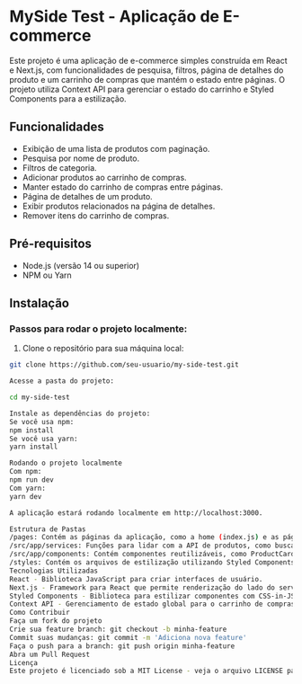# MySide Test - Aplicação de E-commerce

Este projeto é uma aplicação de e-commerce simples construída em React e Next.js, com funcionalidades de pesquisa, filtros, página de detalhes do produto e um carrinho de compras que mantém o estado entre páginas. O projeto utiliza Context API para gerenciar o estado do carrinho e Styled Components para a estilização.

## Funcionalidades

- Exibição de uma lista de produtos com paginação.
- Pesquisa por nome de produto.
- Filtros de categoria.
- Adicionar produtos ao carrinho de compras.
- Manter estado do carrinho de compras entre páginas.
- Página de detalhes de um produto.
- Exibir produtos relacionados na página de detalhes.
- Remover itens do carrinho de compras.

## Pré-requisitos

- Node.js (versão 14 ou superior)
- NPM ou Yarn

## Instalação

### Passos para rodar o projeto localmente:

1. Clone o repositório para sua máquina local:

```bash
git clone https://github.com/seu-usuario/my-side-test.git

Acesse a pasta do projeto:

cd my-side-test

Instale as dependências do projeto:
Se você usa npm:
npm install
Se você usa yarn:
yarn install

Rodando o projeto localmente
Com npm:
npm run dev
Com yarn:
yarn dev

A aplicação estará rodando localmente em http://localhost:3000.

Estrutura de Pastas
/pages: Contém as páginas da aplicação, como a home (index.js) e as páginas de produto ([id].js).
/src/app/services: Funções para lidar com a API de produtos, como busca por categoria e ID.
/src/app/components: Contém componentes reutilizáveis, como ProductCard, NavBar, e outros.
/styles: Contém os arquivos de estilização utilizando Styled Components.
Tecnologias Utilizadas
React - Biblioteca JavaScript para criar interfaces de usuário.
Next.js - Framework para React que permite renderização do lado do servidor e a criação de rotas simples.
Styled Components - Biblioteca para estilizar componentes com CSS-in-JS.
Context API - Gerenciamento de estado global para o carrinho de compras.
Como Contribuir
Faça um fork do projeto
Crie sua feature branch: git checkout -b minha-feature
Commit suas mudanças: git commit -m 'Adiciona nova feature'
Faça o push para a branch: git push origin minha-feature
Abra um Pull Request
Licença
Este projeto é licenciado sob a MIT License - veja o arquivo LICENSE para mais detalhes.
```
